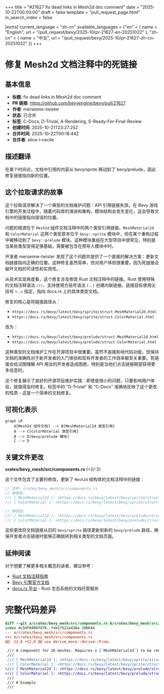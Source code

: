 +++
title = "#21627 fix dead links in Mesh2d doc comment"
date = "2025-10-22T00:00:00"
draft = false
template = "pull_request_page.html"
in_search_index = false

[extra]
current_language = "zh-cn"
available_languages = {"en" = { name = "English", url = "/pull_request/bevy/2025-10/pr-21627-en-20251022" }, "zh-cn" = { name = "中文", url = "/pull_request/bevy/2025-10/pr-21627-zh-cn-20251022" }}
+++

# 修复 Mesh2d 文档注释中的死链接

## 基本信息
- **标题**: fix dead links in Mesh2d doc comment
- **PR 链接**: https://github.com/bevyengine/bevy/pull/21627
- **作者**: mersenne-twister
- **状态**: 已合并
- **标签**: C-Docs, D-Trivial, A-Rendering, S-Ready-For-Final-Review
- **创建时间**: 2025-10-21T23:27:25Z
- **合并时间**: 2025-10-22T00:18:44Z
- **合并者**: alice-i-cecile

## 描述翻译
在某个时间点，文档中引用的内容从 bevy/sprite 移动到了 bevy/prelude，因此修复链接指向新的位置。

## 这个拉取请求的故事

这个拉取请求解决了一个典型的文档维护问题：API 引用链接失效。在 Bevy 游戏引擎的开发过程中，随着代码库的演进和重构，模块结构会发生变化，这会导致文档中的链接指向错误的位置。

问题的根源在于 `Mesh2d` 组件文档注释中的两个类型引用链接。`MeshMaterial2d` 和 `ColorMaterial` 这两个类型原本位于 `bevy::sprite` 模块中，但在某个重构过程中被移动到了 `bevy::prelude` 模块。这种模块重组在大型项目中很常见，特别是当某些类型变得足够基础，需要被包含在预导入模块中时。

开发者 mersenne-twister 发现了这个问题并提供了一个直接的解决方案：更新文档链接指向正确的位置。这种修复虽然简单，但对用户体验很重要，因为死链接会破坏文档的可读性和实用性。

从技术实现角度看，这个修复涉及修改 Rust 文档注释中的链接。Rust 使用特殊的文档注释语法 `///`，支持使用方括号语法 `[`...`]` 创建内联链接。链接目标使用尖括号 `<`...`>` 指定，指向 docs.rs 上的具体类型文档。

修复的核心是将链接路径从：
- `https://docs.rs/bevy/latest/bevy/sprite/struct.MeshMaterial2d.html`
- `https://docs.rs/bevy/latest/bevy/sprite/struct.ColorMaterial.html`

改为：
- `https://docs.rs/bevy/latest/bevy/prelude/struct.MeshMaterial2d.html`  
- `https://docs.rs/bevy/latest/bevy/prelude/struct.ColorMaterial.html`

这种类型的文档维护工作在开源项目中很重要。虽然不直接影响代码功能，但保持文档的准确性对于新开发者的入门体验和现有开发者的工作效率都至关重要。死链接会给试图理解 API 用法的开发者造成困惑，特别是当他们点击链接期望获得更多信息时。

这个修复展示了良好的开源项目维护实践：即使是很小的问题，只要影响用户体验，就值得及时修复。标签中的 "D-Trivial" 和 "C-Docs" 准确地反映了这个更改的性质 - 这是一个简单的文档修复。

## 可视化表示

```mermaid
graph LR
    A[Mesh2d 组件文档] --> B[MeshMaterial2d 类型引用]
    A --> C[ColorMaterial 类型引用]
    B --> D[bevy/prelude 模块]
    C --> D
```

## 关键文件更改

**crates/bevy_mesh/src/components.rs** (+2/-2)

这个文件包含了主要的修改，更新了 `Mesh2d` 结构体的文档注释中的链接：

```rust
// 文件: crates/bevy_mesh/src/components.rs
// 修改前:
/// [`MeshMaterial2d`]: <https://docs.rs/bevy/latest/bevy/sprite/struct.MeshMaterial2d.html>
/// [`ColorMaterial`]: <https://docs.rs/bevy/latest/bevy/sprite/struct.ColorMaterial.html>

// 修改后:
/// [`MeshMaterial2d`]: <https://docs.rs/bevy/latest/bevy/prelude/struct.MeshMaterial2d.html>
/// [`ColorMaterial`]: <https://docs.rs/bevy/latest/bevy/prelude/struct.ColorMaterial.html>
```

这些更改将文档链接从旧的 `bevy/sprite` 路径更新到新的 `bevy/prelude` 路径，确保开发者点击链接时能够正确跳转到相关类型的文档页面。

## 延伸阅读

对于想要了解更多相关概念的读者，建议参考：

- [Rust 文档注释指南](https://doc.rust-lang.org/rustdoc/how-to-write-documentation.html)
- [Bevy 引擎官方文档](https://bevyengine.org/learn/)
- [docs.rs 平台](https://docs.rs/) - Rust 生态系统的文档托管服务

# 完整代码差异

```diff
diff --git a/crates/bevy_mesh/src/components.rs b/crates/bevy_mesh/src/components.rs
index 4c5df0496fd78..feb1f522a438a 100644
--- a/crates/bevy_mesh/src/components.rs
+++ b/crates/bevy_mesh/src/components.rs
@@ -12,8 +12,8 @@ use derive_more::derive::From;
 
 /// A component for 2D meshes. Requires a [`MeshMaterial2d`] to be rendered, commonly using a [`ColorMaterial`].
 ///
-/// [`MeshMaterial2d`]: <https://docs.rs/bevy/latest/bevy/sprite/struct.MeshMaterial2d.html>
-/// [`ColorMaterial`]: <https://docs.rs/bevy/latest/bevy/sprite/struct.ColorMaterial.html>
+/// [`MeshMaterial2d`]: <https://docs.rs/bevy/latest/bevy/prelude/struct.MeshMaterial2d.html>
+/// [`ColorMaterial`]: <https://docs.rs/bevy/latest/bevy/prelude/struct.ColorMaterial.html>
 ///
 /// # Example
 ///
```